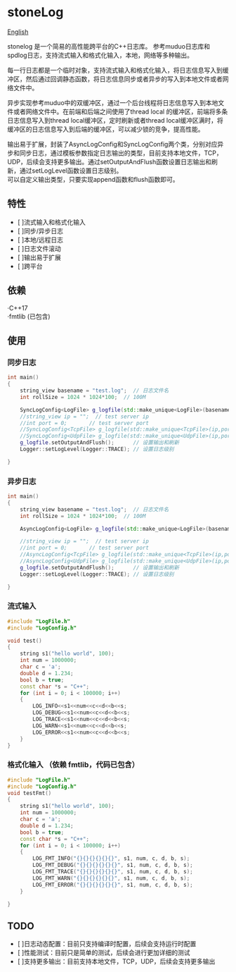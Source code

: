 # stoneLog 
[English](README_EN.MD)

stonelog 是一个简易的高性能跨平台的C++日志库。
参考muduo日志库和spdlog日志，支持流式输入和格式化输入，本地，网络等多种输出。

每一行日志都是一个临时对象，支持流式输入和格式化输入，将日志信息写入到缓冲区，然后通过回调静态函数，将日志信息同步或者异步的写入到本地文件或者网络文件中。  

异步实现参考muduo中的双缓冲区，通过一个后台线程将日志信息写入到本地文件或者网络文件中。在前端和后端之间使用了thread local 的缓冲区，前端将多条日志信息写入到thread local缓冲区，定时刷新或者thread local缓冲区满时，将缓冲区的日志信息写入到后端的缓冲区，可以减少锁的竞争，提高性能。  

输出易于扩展，封装了AsyncLogConfig和SyncLogConfig两个类，分别对应异步和同步日志，通过模板参数指定日志输出的类型，目前支持本地文件，TCP，UDP，后续会支持更多输出。通过setOutputAndFlush函数设置日志输出和刷新，通过setLogLevel函数设置日志级别。  
可以自定义输出类型，只要实现append函数和flush函数即可。




## 特性

- [ ]流式输入和格式化输入  
- [ ]同步/异步日志  
- [ ]本地/远程日志  
- [ ]日志文件滚动  
- [ ]输出易于扩展  
- [ ]跨平台


## 依赖

·C++17   
·fmtlib (已包含)

## 使用

### 同步日志

```c++
int main()
{
    string_view basename = "test.log";  // 日志文件名
    int rollSize = 1024 * 1024*100;  // 100M

    SyncLogConfig<LogFile> g_logfile(std::make_unique<LogFile>(basename, rollSize));  // 设置本地日志文件
    //string_view ip = "";  // test server ip
    //int port = 0;       // test server port
    //SyncLogConfig<TcpFile> g_logfile(std::make_unique<TcpFile>(ip,port));
    //SyncLogConfig<UdpFile> g_logfile(std::make_unique<UdpFile>(ip,port));
    g_logfile.setOutputAndFlush();      // 设置输出和刷新
    Logger::setLogLevel(Logger::TRACE); // 设置日志级别

}
```

### 异步日志

```c++
int main()
{
    string_view basename = "test.log";  // 日志文件名
    int rollSize = 1024 * 1024*100;  // 100M

    AsyncLogConfig<LogFile> g_logfile(std::make_unique<LogFile>(basename, rollSize));  // 设置本地日志文件

    //string_view ip = "";  // test server ip
    //int port = 0;       // test server port
    //AsyncLogConfig<TcpFile> g_logfile(std::make_unique<TcpFile>(ip,port));
    //AsyncLogConfig<UdpFile> g_logfile(std::make_unique<UdpFile>(ip,port));
    g_logfile.setOutputAndFlush();      // 设置输出和刷新
    Logger::setLogLevel(Logger::TRACE); // 设置日志级别

}
```

### 流式输入

```c++
#include "LogFile.h"
#include "LogConfig.h"

void test()
{
    string s1("hello world", 100);
    int num = 1000000;
    char c = 'a';
    double d = 1.234;
    bool b = true;
    const char *s = "C++";
    for (int i = 0; i < 100000; i++)
    {
        LOG_INFO<<s1<<num<<c<<d<<b<<s;
        LOG_DEBUG<<s1<<num<<c<<d<<b<<s;
        LOG_TRACE<<s1<<num<<c<<d<<b<<s;
        LOG_WARN<<s1<<num<<c<<d<<b<<s;
        LOG_ERROR<<s1<<num<<c<<d<<b<<s;
    }
}
```

### 格式化输入 （依赖 fmtlib，代码已包含）

```c++
#include "LogFile.h"
#include "LogConfig.h"
void testFmt()
{
    string s1("hello world", 100);
    int num = 1000000;
    char c = 'a';
    double d = 1.234;
    bool b = true;
    const char *s = "C++";
    for (int i = 0; i < 100000; i++)
    {
        LOG_FMT_INFO("{}{}{}{}{}{}", s1, num, c, d, b, s);
        LOG_FMT_DEBUG("{}{}{}{}{}{}", s1, num, c, d, b, s);
        LOG_FMT_TRACE("{}{}{}{}{}{}", s1, num, c, d, b, s);
        LOG_FMT_WARN("{}{}{}{}{}{}", s1, num, c, d, b, s);
        LOG_FMT_ERROR("{}{}{}{}{}{}", s1, num, c, d, b, s);
    }

}
```

## TODO

- [ ]日志动态配置：目前只支持编译时配置，后续会支持运行时配置  
- [ ]性能测试：目前只是简单的测试，后续会进行更加详细的测试  
- [ ]支持更多输出：目前支持本地文件，TCP，UDP，后续会支持更多输出  
